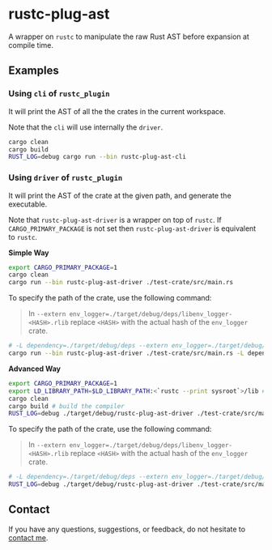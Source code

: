 # rustc-plug-ast

A wrapper on `rustc` to manipulate the raw Rust AST before expansion at compile time.

## Examples

### Using `cli` of `rustc_plugin`

It will print the AST of all the the crates in the current workspace.

Note that the `cli` will use internally the `driver`.

```bash
cargo clean
cargo build
RUST_LOG=debug cargo run --bin rustc-plug-ast-cli
```

### Using `driver` of `rustc_plugin`

It will print the AST of the crate at the given path, and generate the executable.

Note that `rustc-plug-ast-driver` is a wrapper on top of `rustc`. If `CARGO_PRIMARY_PACKAGE` is not set then `rustc-plug-ast-driver` is equivalent to `rustc`.


**Simple Way**

```bash
export CARGO_PRIMARY_PACKAGE=1
cargo clean
cargo run --bin rustc-plug-ast-driver ./test-crate/src/main.rs
```

To specify the path of the crate, use the following command:
> In `--extern env_logger=./target/debug/deps/libenv_logger-<HASH>.rlib` replace `<HASH>` with the actual hash of the `env_logger` crate.
```bash
# -L dependency=./target/debug/deps --extern env_logger=./target/debug/deps/libenv_logger-<HASH>.rlib
cargo run --bin rustc-plug-ast-driver ./test-crate/src/main.rs -L dependency=./target/debug/deps --extern env_logger=./target/debug/deps/libenv_logger-<HASH>.rlib
```

**Advanced Way**

```bash
export CARGO_PRIMARY_PACKAGE=1
export LD_LIBRARY_PATH=$LD_LIBRARY_PATH:<`rustc --print sysroot`>/lib # Something like ~/.rustup/toolchains/nightly-2024-01-24-x86_64-unknown-linux-gnu/lib
cargo clean
cargo build # build the compiler
RUST_LOG=debug ./target/debug/rustc-plug-ast-driver ./test-crate/src/main.rs
```

To specify the path of the crate, use the following command:
> In `--extern env_logger=./target/debug/deps/libenv_logger-<HASH>.rlib` replace `<HASH>` with the actual hash of the `env_logger` crate.
```bash
# -L dependency=./target/debug/deps --extern env_logger=./target/debug/deps/libenv_logger-<HASH>.rlib
RUST_LOG=debug ./target/debug/rustc-plug-ast-driver ./test-crate/src/main.rs -L dependency=./target/debug/deps --extern env_logger=./target/debug/deps/libenv_logger-<HASH>.rlib
```


## Contact

If you have any questions, suggestions, or feedback, do not hesitate to [contact me](https://federicobruzzone.github.io/).

